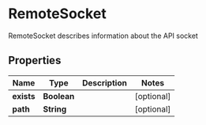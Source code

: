 

# RemoteSocket

RemoteSocket describes information about the API socket

## Properties

| Name | Type | Description | Notes |
|------------ | ------------- | ------------- | -------------|
|**exists** | **Boolean** |  |  [optional] |
|**path** | **String** |  |  [optional] |




